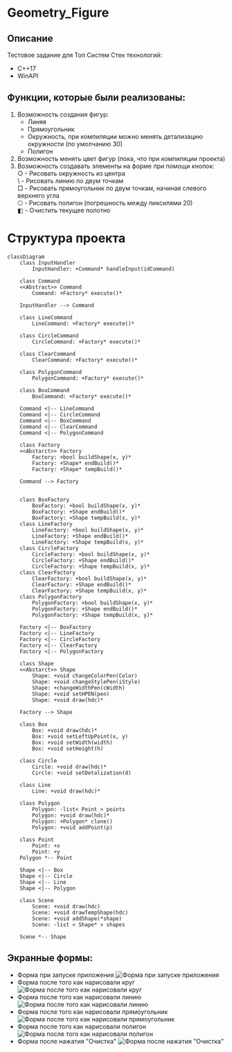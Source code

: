 # Geometry_Figure
## Описание
 Тестовое задание для Топ Систем
Стек технологий:
 - C++17
 - WinAPI
## Функции, которые были реализованы:
 1. Возможность создания фигур: 
    - Линяя
    - Прямоугольник
    - Окружность, при компиляции можно менять детализацию окружности (по умолчанию 30)
    - Полигон
 2. Возможность менять цвет фигур (пока, что при компиляции проекта)
 3. Возможность создавать элементы на форме при помощи кнопок:
     </br>○ - Рисовать окружность из центра
     </br>\ - Рисовать линию по двум точкам
     </br>□ - Рисовать прямоугольник по двум точкам, начиная слевого верхнего угла
     </br>⎔ - Рисовать полигон (погрешность между пиксилями 20)
     </br>◧ - Очистить текущее полотно

# Структура проекта
```mermaid
classDiagram
    class InputHandler
        InputHandler: +Command* handleInput(idCommand)

    class Command
    <<Abstract>> Command
        Command: +Factory* execute()*

    InputHandler --> Command

    class LineCommand
        LineCommand: +Factory* execute()*

    class CircleCommand
        CircleCommand: +Factory* execute()*

    class ClearCommand
        ClearCommand: +Factory* execute()*

    class PolygonCommand
        PolygonCommand: +Factory* execute()*

    class BoxCommand
        BoxCommand: +Factory* execute()*

    Command <|-- LineCommand
    Command <|-- CircleCommand
    Command <|-- BoxCommand
    Command <|-- ClearCommand
    Command <|-- PolygonCommand

    class Factory
    <<Abstarct>> Factory
        Factory: +bool buildShape(x, y)*
        Factory: +Shape* endBuild()*
        Factory: +Shape* tempBuild()*

    Command --> Factory


    class BoxFactory
        BoxFactory: +bool buildShape(x, y)*
        BoxFactory: +Shape endBuild()*
        BoxFactory: +Shape tempBuild(x, y)*
    class LineFactory
        LineFactory: +bool buildShape(x, y)*
        LineFactory: +Shape endBuild()*
        LineFactory: +Shape tempBuild(x, y)*
    class CircleFactory
        CircleFactory: +bool buildShape(x, y)*
        CircleFactory: +Shape endBuild()*
        CircleFactory: +Shape tempBuild(x, y)*
    class ClearFactory
        ClearFactory: +bool buildShape(x, y)*
        ClearFactory: +Shape endBuild()*
        ClearFactory: +Shape tempBuild(x, y)*
    class PolygonFactory 
        PolygonFactory: +bool buildShape(x, y)*
        PolygonFactory: +Shape endBuild()*
        PolygonFactory: +Shape tempBuild(x, y)*

    Factory <|-- BoxFactory
    Factory <|-- LineFactory
    Factory <|-- CircleFactory
    Factory <|-- ClearFactory   
    Factory <|-- PolygonFactory

    class Shape
    <<Abstarct>> Shape
        Shape: +void changeColorPen(Color)
        Shape: +void changeStylePen(iStyle)
        Shape: +changeWidthPen(cWidth)
        Shape: +void setHPEN(pen)
        Shape: +void draw(hdc)*

    Factory --> Shape

    class Box
        Box: +void draw(hdc)*
        Box: +void setLeftUpPoint(x, y)
        Box: +void setWidth(width)
        Box: +void setHeight(h)
    
    class Circle
        Circle: +void draw(hdc)*
        Circle: +void setDetalization(d)
    
    class Line
        Line: +void draw(hdc)*

    class Polygon
        Polygon: -list< Point > points
        Polygon: +void draw(hdc)*
        Polygon: +Polygon* clone()
        Polygon: +void addPoint(p)

    class Point
        Point: +x
        Point: +y
    Polygon *-- Point

    Shape <|-- Box
    Shape <|-- Circle
    Shape <|-- Line
    Shape <|-- Polygon

    class Scene
        Scene: +void draw(hdc)
        Scene: +void drawTempShape(hdc)
        Scene: +void addShape(*shape)
        Scene: -list < Shape* > shapes

    Scene *-- Shape
```

 ## Экранные формы:
 - Форма при запуске приложения
 ![Форма при запуске приложения](./img/0.png) 
 - Форма после того как нарисовали круг
 ![Форма после того как нарисовали круг](./img/1.png)
 - Форма после того как нарисовали линию
 ![Форма после того как нарисовали линию](./img/2.png)
 - Форма после того как нарисовали прямоугольник
 ![Форма после того как нарисовали прямоугольник](./img/3.png)
 - Форма после того как нарисовали полигон
 ![Форма после того как нарисовали полигон](./img/4.png)
 - Форма после нажатия "Очистка"
 ![Форма после нажатия "Очистка"](./img/5.png)
 
